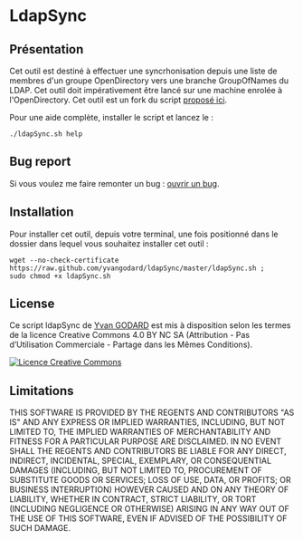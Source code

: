 LdapSync
========

Présentation
------------

Cet outil est destiné à effectuer une syncrhonisation depuis une liste de membres d'un groupe OpenDirectory vers une branche GroupOfNames du LDAP.
Cet outil doit impérativement être lancé sur une machine enrolée à l'OpenDirectory.
Cet outil est un fork du script [proposé ici](http://goo.gl/lVnjFw).

Pour une aide complète, installer le script et lancez le :

    ./ldapSync.sh help


Bug report
-------------

Si vous voulez me faire remonter un bug : [ouvrir un bug](https://github.com/ygodard/ldapsync/issues).


Installation
---------

Pour installer cet outil, depuis votre terminal, une fois positionné dans le dossier dans lequel vous souhaitez installer cet outil :

	wget --no-check-certificate https://raw.github.com/yvangodard/ldapSync/master/ldapSync.sh ; 
	sudo chmod +x ldapSync.sh


License
-------

Ce script ldapSync de [Yvan GODARD](http://www.yvangodard.me) est mis à disposition selon les termes de la licence Creative Commons 4.0 BY NC SA (Attribution - Pas d’Utilisation Commerciale - Partage dans les Mêmes Conditions).

<a rel="license" href="http://creativecommons.org/licenses/by-nc-sa/4.0"><img alt="Licence Creative Commons" style="border-width:0" src="http://i.creativecommons.org/l/by-nc-sa/4.0/88x31.png" /></a>


Limitations
-----------

THIS SOFTWARE IS PROVIDED BY THE REGENTS AND CONTRIBUTORS "AS IS" AND ANY
EXPRESS OR IMPLIED WARRANTIES, INCLUDING, BUT NOT LIMITED TO, THE IMPLIED
WARRANTIES OF MERCHANTABILITY AND FITNESS FOR A PARTICULAR PURPOSE ARE
DISCLAIMED. IN NO EVENT SHALL THE REGENTS AND CONTRIBUTORS BE LIABLE FOR ANY
DIRECT, INDIRECT, INCIDENTAL, SPECIAL, EXEMPLARY, OR CONSEQUENTIAL DAMAGES
(INCLUDING, BUT NOT LIMITED TO, PROCUREMENT OF SUBSTITUTE GOODS OR SERVICES;
LOSS OF USE, DATA, OR PROFITS; OR BUSINESS INTERRUPTION) HOWEVER CAUSED AND
ON ANY THEORY OF LIABILITY, WHETHER IN CONTRACT, STRICT LIABILITY, OR TORT
(INCLUDING NEGLIGENCE OR OTHERWISE) ARISING IN ANY WAY OUT OF THE USE OF THIS
SOFTWARE, EVEN IF ADVISED OF THE POSSIBILITY OF SUCH DAMAGE.